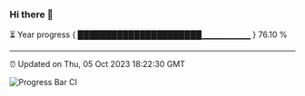### Hi there 👋

⏳ Year progress { ██████████████████████▁▁▁▁▁▁▁▁ } 76.10 %

---

⏰ Updated on Thu, 05 Oct 2023 18:22:30 GMT

![Progress Bar CI](https://github.com/ZhaoGui/ZhaoGui/workflows/Progress%20Bar%20CI/badge.svg)
